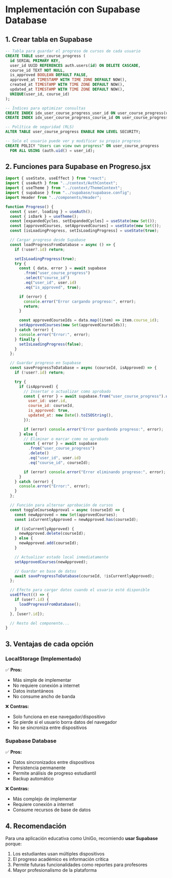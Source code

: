 # Implementación con Supabase Database

## 1. Crear tabla en Supabase

```sql
-- Tabla para guardar el progreso de cursos de cada usuario
CREATE TABLE user_course_progress (
  id SERIAL PRIMARY KEY,
  user_id UUID REFERENCES auth.users(id) ON DELETE CASCADE,
  course_id TEXT NOT NULL,
  is_approved BOOLEAN DEFAULT FALSE,
  approved_at TIMESTAMP WITH TIME ZONE DEFAULT NOW(),
  created_at TIMESTAMP WITH TIME ZONE DEFAULT NOW(),
  updated_at TIMESTAMP WITH TIME ZONE DEFAULT NOW(),
  UNIQUE(user_id, course_id)
);

-- Índices para optimizar consultas
CREATE INDEX idx_user_course_progress_user_id ON user_course_progress(user_id);
CREATE INDEX idx_user_course_progress_course_id ON user_course_progress(course_id);

-- Política de seguridad (RLS)
ALTER TABLE user_course_progress ENABLE ROW LEVEL SECURITY;

-- Solo el usuario puede ver y modificar su propio progreso
CREATE POLICY "Users can view own progress" ON user_course_progress
  FOR ALL USING (auth.uid() = user_id);
```

## 2. Funciones para Supabase en Progreso.jsx

```javascript
import { useState, useEffect } from "react";
import { useAuth } from "../context/AuthContext";
import { useTheme } from "../context/ThemeContext";
import { supabase } from "../supabase/supabase.config";
import Header from "../components/Header";

function Progreso() {
  const { user, loading } = useAuth();
  const { isDark } = useTheme();
  const [expandedCycles, setExpandedCycles] = useState(new Set());
  const [approvedCourses, setApprovedCourses] = useState(new Set());
  const [isLoadingProgress, setIsLoadingProgress] = useState(true);

  // Cargar progreso desde Supabase
  const loadProgressFromDatabase = async () => {
    if (!user?.id) return;

    setIsLoadingProgress(true);
    try {
      const { data, error } = await supabase
        .from("user_course_progress")
        .select("course_id")
        .eq("user_id", user.id)
        .eq("is_approved", true);

      if (error) {
        console.error("Error cargando progreso:", error);
        return;
      }

      const approvedCourseIds = data.map((item) => item.course_id);
      setApprovedCourses(new Set(approvedCourseIds));
    } catch (error) {
      console.error("Error:", error);
    } finally {
      setIsLoadingProgress(false);
    }
  };

  // Guardar progreso en Supabase
  const saveProgressToDatabase = async (courseId, isApproved) => {
    if (!user?.id) return;

    try {
      if (isApproved) {
        // Insertar o actualizar como aprobado
        const { error } = await supabase.from("user_course_progress").upsert({
          user_id: user.id,
          course_id: courseId,
          is_approved: true,
          updated_at: new Date().toISOString(),
        });

        if (error) console.error("Error guardando progreso:", error);
      } else {
        // Eliminar o marcar como no aprobado
        const { error } = await supabase
          .from("user_course_progress")
          .delete()
          .eq("user_id", user.id)
          .eq("course_id", courseId);

        if (error) console.error("Error eliminando progreso:", error);
      }
    } catch (error) {
      console.error("Error:", error);
    }
  };

  // Función para alternar aprobación de cursos
  const toggleCourseApproval = async (courseId) => {
    const newApproved = new Set(approvedCourses);
    const isCurrentlyApproved = newApproved.has(courseId);

    if (isCurrentlyApproved) {
      newApproved.delete(courseId);
    } else {
      newApproved.add(courseId);
    }

    // Actualizar estado local inmediatamente
    setApprovedCourses(newApproved);

    // Guardar en base de datos
    await saveProgressToDatabase(courseId, !isCurrentlyApproved);
  };

  // Efecto para cargar datos cuando el usuario esté disponible
  useEffect(() => {
    if (user?.id) {
      loadProgressFromDatabase();
    }
  }, [user?.id]);

  // Resto del componente...
}
```

## 3. Ventajas de cada opción

### LocalStorage (Implementado)

✅ **Pros:**

- Más simple de implementar
- No requiere conexión a internet
- Datos instantáneos
- No consume ancho de banda

❌ **Contras:**

- Solo funciona en ese navegador/dispositivo
- Se pierde si el usuario borra datos del navegador
- No se sincroniza entre dispositivos

### Supabase Database

✅ **Pros:**

- Datos sincronizados entre dispositivos
- Persistencia permanente
- Permite análisis de progreso estudiantil
- Backup automático

❌ **Contras:**

- Más complejo de implementar
- Requiere conexión a internet
- Consume recursos de base de datos

## 4. Recomendación

Para una aplicación educativa como UniGo, recomiendo **usar Supabase** porque:

1. Los estudiantes usan múltiples dispositivos
2. El progreso académico es información crítica
3. Permite futuras funcionalidades como reportes para profesores
4. Mayor profesionalismo de la plataforma
